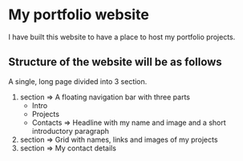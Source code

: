 # My portfolio website
I have built this website to have a place to host my portfolio projects.

## Structure of the website will be as follows

A single, long page divided into 3 section.

1. section
   => A floating navigation bar with three parts
   - Intro
   - Projects
   - Contacts
   => Headline with my name and image and a short introductory paragraph
2. section
   => Grid with names, links and images of my projects
3. section
   => My contact details
